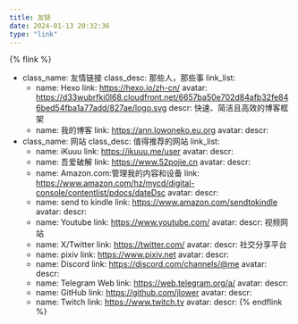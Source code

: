 ```yaml
---
title: 友链
date: 2024-01-13 20:32:36
type: "link"
---
```


<!-- 内部为.yaml,使用.yaml语法注释,只能单行注释,#注释 -->

{% flink %}
- class_name: 友情链接
  class_desc: 那些人，那些事
  link_list:
    - name: Hexo
      link: https://hexo.io/zh-cn/
      avatar: https://d33wubrfki0l68.cloudfront.net/6657ba50e702d84afb32fe846bed54fba1a77add/827ae/logo.svg
      descr: 快速、简洁且高效的博客框架
    - name: 我的博客
      link: https://ann.lowoneko.eu.org
      avatar:
      descr:
- class_name: 网站
  class_desc: 值得推荐的网站
  link_list:
    - name: iKuuu
      link: https://ikuuu.me/user
      avatar:
      descr:
    - name: 吾爱破解
      link: https://www.52pojie.cn
      avatar:
      descr:
    - name: Amazon.com:管理我的内容和设备
      link: https://www.amazon.com/hz/mycd/digital-console/contentlist/pdocs/dateDsc
      avatar:
      descr:
    - name: send to kindle
      link: https://www.amazon.com/sendtokindle
      avatar:
      descr:
    - name: Youtube
      link: https://www.youtube.com/
      avatar:
      descr: 视频网站
    - name: X/Twitter
      link: https://twitter.com/
      avatar:
      descr: 社交分享平台
    - name: pixiv
      link: https://www.pixiv.net
      avatar:
      descr:
    - name: Discord
      link: https://discord.com/channels/@me
      avatar:
      descr:
    - name: Telegram Web
      link: https://web.telegram.org/a/
      avatar:
      descr:
    - name: GitHub
      link: https://github.com/jlower
      avatar:
      descr:
    - name: Twitch
      link: https://www.twitch.tv
      avatar:
      descr:
{% endflink %}

